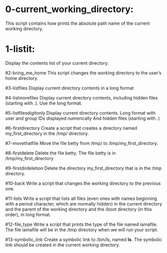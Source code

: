 # 0-current_working_directory: 
This script contains how prints the absolute path name of the current working directory.

# 1-listit:
Display the contents list of your current directory.

#2-bring_me_home
This script changes the working directory to the user’s home directory.

#3-listfiles
Display current directory contents in a long format

#4-listmorefiles
Display current directory contents, including hidden files (starting with .). Use the long format.

#5-listfilesdigitonly
Display current directory contents.
Long format
with user and group IDs displayed numerically
And hidden files (starting with .)

#6-firstdirectory
Create a script that creates a directory named my_first_directory in the /tmp/ directory.

#7-movethatfile
Move the file betty from /tmp/ to /tmp/my_first_directory.

#8-firstdelete
Delete the file betty.
The file betty is in /tmp/my_first_directory

#9-firstdirdeletion
Delete the directory my_first_directory that is in the /tmp directory.

#10-back
Write a script that changes the working directory to the previous one.

#11-lists
Write a script that lists all files (even ones with names beginning with a period character, which are normally hidden) in the current directory and the parent of the working directory and the /boot directory (in this order), in long format.

#12-file_type
Write a script that prints the type of the file named iamafile. The file iamafile will be in the /tmp directory when we will run your script.

#13-symbolic_link
Create a symbolic link to /bin/ls, named __ls__. The symbolic link should be created in the current working directory.
